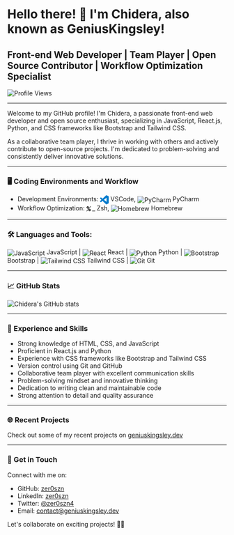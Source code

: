 # Hello there! 👋 I'm Chidera, also known as GeniusKingsley!

## Front-end Web Developer | Team Player | Open Source Contributor | Workflow Optimization Specialist

![Profile Views](https://img.shields.io/badge/Profile%20Views-123-blue)

---

Welcome to my GitHub profile! I'm Chidera, a passionate front-end web developer and open source enthusiast, specializing in JavaScript, React.js, Python, and CSS frameworks like Bootstrap and Tailwind CSS.

As a collaborative team player, I thrive in working with others and actively contribute to open-source projects. I'm dedicated to problem-solving and consistently deliver innovative solutions.

---

### 🖥️ Coding Environments and Workflow

- Development Environments: <img align="center" alt="VSCode" width="20px" src="https://raw.githubusercontent.com/simple-icons/simple-icons/develop/icons/visualstudiocode.svg" /> VSCode, <img align="center" alt="PyCharm" width="20px" src="https://raw.githubusercontent.com/simple-icons/simple-icons/develop/icons/pycharm.svg" /> PyCharm
- Workflow Optimization: <img align="center" alt="Zsh" width="20px" src="https://raw.githubusercontent.com/simple-icons/simple-icons/develop/icons/zsh.svg" /> Zsh, <img align="center" alt="Homebrew" width="20px" src="https://raw.githubusercontent.com/simple-icons/simple-icons/develop/icons/homebrew.svg" /> Homebrew

---

### 🛠️ Languages and Tools:

<img align="center" alt="JavaScript" width="30px" src="https://raw.githubusercontent.com/simple-icons/simple-icons/develop/icons/javascript.svg" /> JavaScript |
<img align="center" alt="React" width="30px" src="https://raw.githubusercontent.com/simple-icons/simple-icons/develop/icons/react.svg" /> React |
<img align="center" alt="Python" width="30px" src="https://raw.githubusercontent.com/simple-icons/simple-icons/develop/icons/python.svg" /> Python |
<img align="center" alt="Bootstrap" width="30px" src="https://raw.githubusercontent.com/simple-icons/simple-icons/develop/icons/bootstrap.svg" /> Bootstrap |
<img align="center" alt="Tailwind CSS" width="30px" src="https://raw.githubusercontent.com/simple-icons/simple-icons/develop/icons/tailwindcss.svg" /> Tailwind CSS |
<img align="center" alt="Git" width="30px" src="https://raw.githubusercontent.com/simple-icons/simple-icons/develop/icons/git.svg" /> Git

---

### 📈 GitHub Stats

![Chidera's GitHub stats](https://github-readme-stats.vercel.app/api?username=zer0szn&show_icons=true&theme=tokyonight)

---

### 💼 Experience and Skills

- Strong knowledge of HTML, CSS, and JavaScript
- Proficient in React.js and Python
- Experience with CSS frameworks like Bootstrap and Tailwind CSS
- Version control using Git and GitHub
- Collaborative team player with excellent communication skills
- Problem-solving mindset and innovative thinking
- Dedication to writing clean and maintainable code
- Strong attention to detail and quality assurance

---

### 🌐 Recent Projects

Check out some of my recent projects on [geniuskingsley.dev](https://geniuskingsley.dev)

---

### 📮 Get in Touch

Connect with me on:

- GitHub: [zer0szn](https://github.com/zer0szn)
- LinkedIn: [zer0szn](https://www.linkedin.com/in/zer0szn/)
- Twitter: [@zer0szn4](https://twitter.com/zer0szn4)
- Email: [contact@geniuskingsley.dev](mailto:contact@geniuskingsley.dev)

Let's collaborate on exciting projects! 👨‍💻
